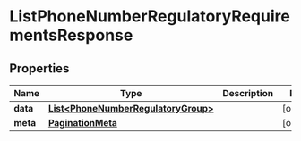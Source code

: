 

# ListPhoneNumberRegulatoryRequirementsResponse

## Properties

Name | Type | Description | Notes
------------ | ------------- | ------------- | -------------
**data** | [**List&lt;PhoneNumberRegulatoryGroup&gt;**](PhoneNumberRegulatoryGroup.md) |  |  [optional]
**meta** | [**PaginationMeta**](PaginationMeta.md) |  |  [optional]




